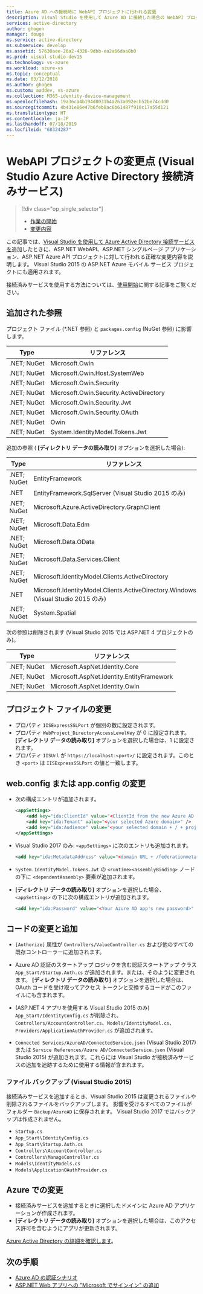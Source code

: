 ```yaml
---
title: Azure AD への接続時に WebAPI プロジェクトに行われる変更
description: Visual Studio を使用して Azure AD に接続した場合の WebAPI プロジェクトの変更内容の説明
services: active-directory
author: ghogen
manager: douge
ms.service: active-directory
ms.subservice: develop
ms.assetid: 57630aee-26a2-4326-9dbb-ea2a66daa8b0
ms.prod: visual-studio-dev15
ms.technology: vs-azure
ms.workload: azure-vs
ms.topic: conceptual
ms.date: 03/12/2018
ms.author: ghogen
ms.custom: aaddev, vs-azure
ms.collection: M365-identity-device-management
ms.openlocfilehash: 19a36ca4b194d8031b4a263a092ecb52be74cdd0
ms.sourcegitcommit: 4b431e86e47b6feb8ac6b61487f910c17a55d121
ms.translationtype: HT
ms.contentlocale: ja-JP
ms.lasthandoff: 07/18/2019
ms.locfileid: "68324287"
---
```

# <a name="what-happened-to-my-webapi-project-visual-studio-azure-active-directory-connected-service"></a>WebAPI プロジェクトの変更点 (Visual Studio Azure Active Directory 接続済みサービス)

> [!div class="op_single_selector"]
> - [作業の開始](vs-active-directory-webapi-getting-started.md)
> - [変更内容](vs-active-directory-webapi-what-happened.md)

この記事では、[Visual Studio を使用して Azure Active Directory 接続サービスを](vs-active-directory-add-connected-service.md)追加したときに、ASP.NET WebAPI、ASP.NET シングルページ アプリケーション、ASP.NET Azure API プロジェクトに対して行われる正確な変更内容を説明します。 Visual Studio 2015 の ASP.NET Azure モバイル サービス プロジェクトにも適用されます。

接続済みサービスを使用する方法については、[使用開始](vs-active-directory-webapi-getting-started.md)に関する記事をご覧ください。

## <a name="added-references"></a>追加された参照

プロジェクト ファイル (*.NET 参照) と `packages.config` (NuGet 参照) に影響します。

| Type | リファレンス |
| --- | --- |
| .NET; NuGet | Microsoft.Owin |
| .NET; NuGet | Microsoft.Owin.Host.SystemWeb |
| .NET; NuGet | Microsoft.Owin.Security |
| .NET; NuGet | Microsoft.Owin.Security.ActiveDirectory |
| .NET; NuGet | Microsoft.Owin.Security.Jwt |
| .NET; NuGet | Microsoft.Owin.Security.OAuth |
| .NET; NuGet | Owin |
| .NET; NuGet | System.IdentityModel.Tokens.Jwt |

追加の参照 ( **[ディレクトリ データの読み取り]** オプションを選択した場合):

| Type | リファレンス |
| --- | --- |
| .NET; NuGet | EntityFramework |
| .NET        | EntityFramework.SqlServer (Visual Studio 2015 のみ) |
| .NET; NuGet | Microsoft.Azure.ActiveDirectory.GraphClient |
| .NET; NuGet | Microsoft.Data.Edm |
| .NET; NuGet | Microsoft.Data.OData |
| .NET; NuGet | Microsoft.Data.Services.Client |
| .NET; NuGet | Microsoft.IdentityModel.Clients.ActiveDirectory |
| .NET        | Microsoft.IdentityModel.Clients.ActiveDirectory.WindowsForms<br>(Visual Studio 2015 のみ) |
| .NET; NuGet | System.Spatial |

次の参照は削除されます (Visual Studio 2015 では ASP.NET 4 プロジェクトのみ)。

| Type | リファレンス |
| --- | --- |
| .NET; NuGet | Microsoft.AspNet.Identity.Core |
| .NET; NuGet | Microsoft.AspNet.Identity.EntityFramework |
| .NET; NuGet | Microsoft.AspNet.Identity.Owin |

## <a name="project-file-changes"></a>プロジェクト ファイルの変更

- プロパティ `IISExpressSSLPort` が個別の数に設定されます。
- プロパティ `WebProject_DirectoryAccessLevelKey` が 0 に設定されます。 **[ディレクトリ データの読み取り]** オプションを選択した場合は、1 に設定されます。
- プロパティ `IISUrl` が `https://localhost:<port>/` に設定されます。このとき `<port>` は `IISExpressSSLPort` の値と一致します。

## <a name="webconfig-or-appconfig-changes"></a>web.config または app.config の変更

- 次の構成エントリが追加されます。

    ```xml
    <appSettings>
        <add key="ida:ClientId" value="<ClientId from the new Azure AD app>" />
        <add key="ida:Tenant" value="<your selected Azure domain>" />
        <add key="ida:Audience" value="<your selected domain + / + project name>" />
    </appSettings>
    ```

- Visual Studio 2017 のみ: `<appSettings>` に次のエントリも追加されます。

    ```xml
    <add key="ida:MetadataAddress" value="<domain URL + /federationmetadata/2007-06/federationmetadata.xml>" />
    ```

- `System.IdentityModel.Tokens.Jwt` の `<runtime><assemblyBinding>` ノードの下に `<dependentAssembly>` 要素が追加されます。

- **[ディレクトリ データの読み取り]** オプションを選択した場合、`<appSettings>` の下に次の構成エントリが追加されます。

    ```xml
    <add key="ida:Password" value="<Your Azure AD app's new password>" />
    ```

## <a name="code-changes-and-additions"></a>コードの変更と追加

- `[Authorize]` 属性が `Controllers/ValueController.cs` および他のすべての既存コントローラーに追加されます。

- Azure AD 認証のスタートアップ ロジックを含む認証スタートアップ クラス `App_Start/Startup.Auth.cs` が追加されます。または、そのように変更されます。 **[ディレクトリ データの読み取り]** オプションを選択した場合は、OAuth コードを受け取ってアクセス トークンと交換するコードがこのファイルにも含まれます。

- (ASP.NET 4 アプリを使用する Visual Studio 2015 のみ) `App_Start/IdentityConfig.cs` が削除され、`Controllers/AccountController.cs`、`Models/IdentityModel.cs`、`Providers/ApplicationAuthProvider.cs` が追加されます。

- `Connected Services/AzureAD/ConnectedService.json` (Visual Studio 2017) または `Service References/Azure AD/ConnectedService.json` (Visual Studio 2015) が追加されます。これらには Visual Studio が接続済みサービスの追加を追跡するために使用する情報が含まれます。

### <a name="file-backup-visual-studio-2015"></a>ファイル バックアップ (Visual Studio 2015)

接続済みサービスを追加するとき、Visual Studio 2015 は変更されるファイルや削除されるファイルをバックアップします。 影響を受けるすべてのファイルがフォルダー `Backup/AzureAD` に保存されます。 Visual Studio 2017 ではバックアップは作成されません。

- `Startup.cs`
- `App_Start\IdentityConfig.cs`
- `App_Start\Startup.Auth.cs`
- `Controllers\AccountController.cs`
- `Controllers\ManageController.cs`
- `Models\IdentityModels.cs`
- `Models\ApplicationOAuthProvider.cs`

## <a name="changes-on-azure"></a>Azure での変更

- 接続済みサービスを追加するときに選択したドメインに Azure AD アプリケーションが作成されます。
- **[ディレクトリ データの読み取り]** オプションを選択した場合は、このアクセス許可を含むようにアプリが更新されます。

[Azure Active Directory の詳細を確認します](https://azure.microsoft.com/services/active-directory/)。

## <a name="next-steps"></a>次の手順

- [Azure AD の認証シナリオ](authentication-scenarios.md)
- [ASP.NET Web アプリへの "Microsoft でサインイン" の追加](quickstart-v1-aspnet-webapp.md)
